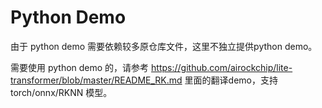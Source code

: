 # Python Demo

由于 python demo 需要依赖较多原仓库文件，这里不独立提供python demo。



需要使用 python demo 的，请参考 https://github.com/airockchip/lite-transformer/blob/master/README_RK.md 里面的翻译demo，支持torch/onnx/RKNN 模型。

